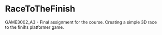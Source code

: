 # RaceToTheFinish
 GAME3002_A3 - Final assignment for the course. Creating a simple 3D race to the finihs platformer game.
